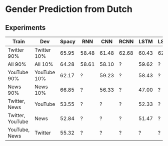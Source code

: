 # Gender Prediction from Dutch

## Experiments

| Train | Dev | Spacy | RNN | CNN | RCNN | LSTM | LSTMAttention | SelfAttention |
| ----- | --- | ----- | --- | --- | ---- | ---- | ------------- | ------------- |
| Twitter 90%|Twitter 10% | 65.95 | 58.48 | 61.48 | 62.68 | 60.43 | 62.08 | 59.73 |
| All 90%|All 10% | 64.28 | 58.61 | 58.10 | ? | 59.62 | ? | 61.51 |
| YouTube 90%|YouTube 10% | 62.17 | ? | 59.23 | ? | 58.43 | ? | 59.32 |
| News 90%|News 10% | 66.85 | ? | 56.33 | ? | 47.00 | ? | 52.67 |
| Twitter, News|YouTube | 53.55 | ? | ? | ? | 52.33 | ? | 51.93 |
| Twitter, YouTube|News | 52.84 | ? | ? | ? | 51.47 | ? | 53.17 |
| YouTube, News|Twitter | 55.32 | ? | ? | ? | ? | ? | ? |